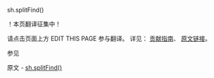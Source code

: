  sh.splitFind()

 ！本页翻译征集中！

请点击页面上方 EDIT THIS PAGE 参与翻译。
详见：
[贡献指南]( https://github.com/JinMuInfo/MongoDB-Manual-zh/blob/master/CONTRIBUTING.md )、
[原文链接](  https://docs.mongodb.com/manual/reference/method/sh.splitFind/  )。

 参见

原文 - [sh.splitFind()]( https://docs.mongodb.com/manual/reference/method/sh.splitFind/ )

